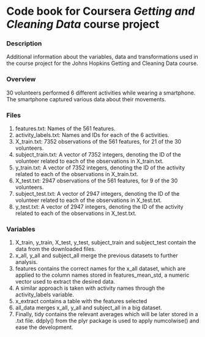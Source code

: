 # Code book for Coursera *Getting and Cleaning Data* course project

### Description
Additional information about the variables, data and transformations used in the course project for the Johns Hopkins Getting and Cleaning Data course.

### Overview
30 volunteers performed 6 different activities while wearing a smartphone. The smartphone captured various data about their movements.

### Files
1. features.txt: Names of the 561 features.
2. activity_labels.txt: Names and IDs for each of the 6 activities.
3. X_train.txt: 7352 observations of the 561 features, for 21 of the 30 volunteers.
4. subject_train.txt: A vector of 7352 integers, denoting the ID of the volunteer related to each of the observations in X_train.txt.
5. y_train.txt: A vector of 7352 integers, denoting the ID of the activity related to each of the observations in X_train.txt.
6. X_test.txt: 2947 observations of the 561 features, for 9 of the 30 volunteers.
7. subject_test.txt: A vector of 2947 integers, denoting the ID of the volunteer related to each of the observations in X_test.txt.
8. y_test.txt: A vector of 2947 integers, denoting the ID of the activity related to each of the observations in X_test.txt.

### Variables
1. X_train, y_train, X_test, y_test, subject_train and subject_test contain the data from the downloaded files.
2. x_all, y_all and subject_all merge the previous datasets to further analysis.
3. features contains the correct names for the x_all dataset, which are applied to the column names stored in features_mean_std, a numeric vector used to extract the desired data.
4. A similar approach is taken with activity names through the activity_labels variable.
5. x_extract contains a table with the features selected
6. all_data merges x_all, y_all and subject_all in a big dataset.
7. Finally, tidy contains the relevant averages which will be later stored in a .txt file. ddply() from the plyr package is used to apply numcolwise() and ease the development.
